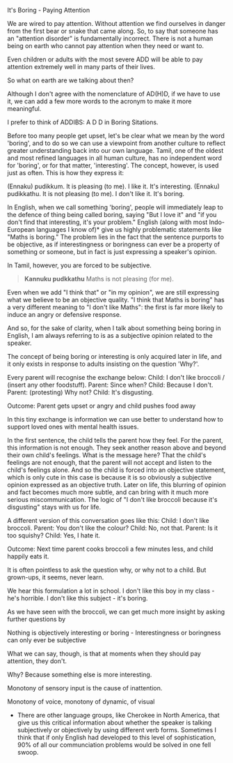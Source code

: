 It's Boring - Paying Attention

We are wired to pay attention. Without attention we find ourselves in danger from the first bear or snake that came along.  So, to say that someone has an "attention disorder" is fundamentally incorrect. There is not a human being on earth who cannot pay attention when they need or want to.

Even children or adults with the most severe ADD will be able to pay attention extremely well in many parts of their lives. 

So what on earth are we talking about then?

Although I don't agree with the nomenclature of AD(H)D,  if we have to use it, we can add a few more words to the acronym to make it more meaningful. 

I prefer to think of ADDIBS: A D D in Boring Sitations.

Before too many people get upset, let's be clear what we mean by the word 'boring', and to do so we can use a viewpoint from another culture to reflect greater understanding back into our own language. Tamil, one of the oldest and most refined languages in all human culture, has no independent word for 'boring', or for that matter, 'interesting'. The concept, however, is used just as often. This is how they express it:

(Ennaku) pudikkum. It is pleasing (to me). I like it. It's interesting.
(Ennaku) pudikkathu. It is not pleasing (to me). I don't like it. It's boring.

In English, when we call something 'boring', people will immediately leap to the defence of thing being called boring, saying "But I love it" and "if you don't find that interesting, it's your problem." English (along with most Indo-European languages I know of)* give us highly problematic statements like "Maths is boring." The problem lies in the fact that the sentence purports to be objective, as if interestingness or boringness can ever be a property of something or someone, but in fact is just expressing a speaker's opinion. 

 In Tamil, however, you are forced to be subjective. 
 > **Kannuku pudkkathu** Maths is not pleasing (for me). 

Even when we add "I think that" or "in my opinion", we are still expressing what we believe to be an objective quality. "I think that Maths is boring" has a very different meaning to "I don't like Maths": the first is far more likely to induce an angry or defensive response.

And so, for the sake of clarity, when I talk about something being boring in English, I am always referring to is as a subjective opinion related to the speaker.

The concept of being boring or interesting is only acquired later in life, and it only exists in response to adults insisting on the question 'Why?'.

Every parent will recognise the exchange below:
Child: I don't like broccoli / (insert any other foodstuff).
Parent: Since when?
Child: Because I don't.
Parent: (protesting) Why not?
Child: It's disgusting.

Outcome: Parent gets upset or angry and child pushes food away

In this tiny exchange is information we can use better to understand how to support loved ones with mental health issues.

In the first sentence, the child tells the parent how they feel. For the parent, this information is not enough. They seek another reason above and beyond their own child's feelings. What is the message here? That the child's feelings are not enough, that the parent will not accept and listen to the child's feelings alone. And so the child is forced into an objective statement, which is only cute in this case is because it is so obviously a subjective opinion expressed as an objective truth. Later on life, this blurring of opinion and fact becomes much more subtle, and can bring with it much more serious miscommunication. The logic of "I don't like broccoli because it's disgusting" stays with us for life.

A different version of this conversation goes like this:
Child: I don't like broccoli.
Parent: You don't like the colour?
Child: No, not that.
Parent: Is it too squishy?
Child: Yes, I hate it.

Outcome: Next time parent cooks broccoli a few minutes less, and child happily eats it.

It is often pointless to ask the question why, or why not to a child. But grown-ups, it seems, never learn.

We hear this formulation a lot in school. I don't like this boy in my class - he's horrible. I don't like this subject - it's boring.

As we have seen with the broccoli, we can get much more insight by asking further questions by  


Nothing is objectively interesting or boring - Interestingness or boringness can only ever be subjective

What we can say, though, is that at moments when they should pay attention, they don't.

Why? Because something else is more interesting.

Monotony of sensory input is the cause of inattention.


Monotony of voice, monotony of dynamic, of visual


* There are other language groups, like Cherokee in North America, that give us this critical information about whether the speaker is talking subjectively or objectively by using different verb forms. Sometimes I think that if only English had developed to this level of sophistication, 90% of all our communciation problems would be solved in one fell swoop.